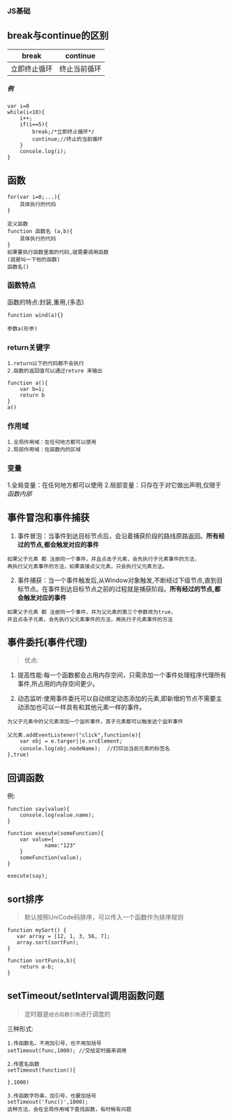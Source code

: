 ### JS基础

## break与continue的区别


| break | continue |
| ----- | ----- |
| 立即终止循环 | 终止当前循环 |

##### 例
```
var i=0
while(i<10){
	i++;
	if(i==5){
		break;/*立即终止循环*/
		continue;//终止的当前循环
	}
	console.log(i);
}
```

## 函数
```
for(var i=0;...){
	具体执行的代码
}

定义函数
function 函数名 (a,b){
	具体执行的代码
}
如果要执行函数里面的代码,就需要调用函数
(就是叫一下他的函数)
函数名()
```

### 函数特点
函数的特点:封装,重用,(多态)
```
function wind(a){}

参数a(形参)
```

### return关键字
	1.return以下的代码都不会执行
	2.函数的返回值可以通过reture 来输出
```
function a(){
	var b=1;
	return b
}
a()
```

### 作用域
	1.全局作用域：在任何地方都可以使用
	2.局部作用域：在函数内的区域


### 变量
1.全局变量：在任何地方都可以使用
2.局部变量：只存在于对它做出声明,仅限于*函数内部*

## 事件冒泡和事件捕获

1. 事件冒泡：当事件到达目标节点后，会沿着捕获阶段的路线原路返回。**所有经过的节点,都会触发对应的事件**

```
如果父子元素 都 注册同一个事件，并且点击子元素，会先执行子元素事件的方法，
再执行父元素事件的方法，如果直接点父元素，只会执行父元素方法。
```

2. 事件捕获：当一个事件触发后,从Window对象触发,不断经过下级节点,直到目标节点。在事件到达目标节点之前的过程就是捕获阶段。**所有经过的节点,都会触发对应的事件**

```
如果父子元素 都 注册同一个事件，并为父元素的第三个参数改为true，
并且点击子元素，会先执行父元素事件的方法，再执行子元素事件的方法
```

## 事件委托(事件代理)

>优点:

1. 提高性能:每一个函数都会占用内存空间，只需添加一个事件处理程序代理所有事件,所占用的内存空间更少。

2. 动态监听:使用事件委托可以自动绑定动态添加的元素,即新增的节点不需要主动添加也可以一样具有和其他元素一样的事件。


```
为父子元素中的父元素添加一个监听事件，其子元素都可以触发这个监听事件

父元素.addEventListener("click",function(e){
	var obj = e.targer||e.srcElement;
	console.log(obj.nodeName);  //打印出当前元素的标签名
},true)
```

## 回调函数

例:
```
function say(value){
	console.log(value.name);
}

function execute(someFunction){
	var value={
			name:"123"
	}
	someFunction(value);
}

execute(say);
```

## sort排序

>默认按照UniCode码排序，可以传入一个函数作为排序规则

```
function mySort() {
   var array = [12, 1, 3, 56, 7];
   array.sort(sortFun);
}
   
function sortFun(a,b){
	return a-b;
}
```

## setTimeout/setInterval调用函数问题

>定时器是`结合函数引用`进行调度的

三种形式:

```
1.传函数名，不用加引号，也不用加括号
setTimeout(func,1000); //交给定时器来调用

2.传匿名函数
setTimeout(function(){

},1000)

3.传函数字符串，加引号，也要加括号
setTimeout('func()',1000);
这种方法，会在全局作用域下查找函数，有时候有问题
```